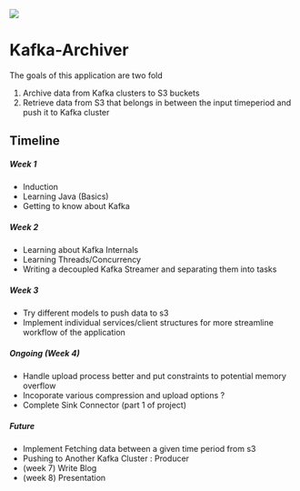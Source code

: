 ![](https://img.shields.io/badge/Made%20With-%20java-%23ED8B00.svg?style=for-the-badge&logo=java&logoColor=white)

# Kafka-Archiver
The goals of this application are two fold
1. Archive data from Kafka clusters to S3 buckets
2. Retrieve data from S3 that belongs in between the input timeperiod and push it to Kafka cluster


## Timeline
##### Week 1
* Induction 
* Learning Java (Basics)
* Getting to know about Kafka

##### Week 2 
* Learning about Kafka Internals
* Learning Threads/Concurrency
* Writing a decoupled Kafka Streamer and separating them into tasks

##### Week 3 
* Try different models to push data to s3
* Implement individual services/client structures for more streamline workflow of the application

##### Ongoing (Week 4)
* Handle upload process better and put constraints to potential memory overflow
* Incoporate various compression and upload options ?
* Complete Sink Connector (part 1 of project)

##### Future
* Implement Fetching data between a given time period from s3
* Pushing to Another Kafka Cluster : Producer 
* (week 7) Write Blog
* (week 8) Presentation 
